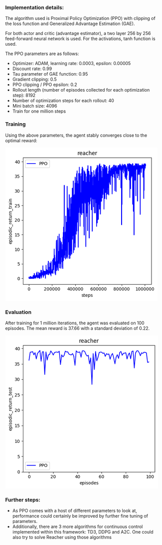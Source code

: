 ### Implementation details:
The algorithm used is Proximal Policy Optimization (PPO) with clipping of the loss function and Generalized Advantage Estimation (GAE).

For both actor and critic (advantage estimator), a two layer 256 by 256 feed-forward neural network is used.
For the activations, tanh function is used.

The PPO parameters are as follows:
* Optimizer: ADAM, learning rate: 0.0003, epsilon: 0.00005
* Discount rate: 0.99
* Tau parameter of GAE function: 0.95
* Gradient clipping: 0.5
* PPO clipping / PPO epsilon: 0.2
* Rollout length (number of episodes collected for each optimization step): 8192
* Number of optimization steps for each rollout: 40
* Mini batch size: 4096
* Train for one million steps

### Training
Using the above parameters, the agent stably converges close to the optimal reward:

![train image](good_models/PPO-train.png "train image")


### Evaluation
After training for 1 million iterations, the agent was evaluated on 100 episodes.
The mean reward is 37.66 with a standard deviation of 0.22.

![eval image](good_models/PPO-eval.png "eval image]")


### Further steps:
- As PPO comes with a host of different parameters to look at, performance could certainly
be improved by further fine tuning of parameters.
- Additionally, there are 3 more algorithms for continuous control implemented within this framework: 
TD3, DDPG and A2C. One could also try to solve Reacher using those algorithms
